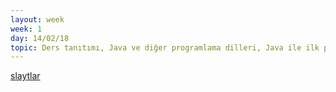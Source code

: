 ```yaml
---
layout: week
week: 1
day: 14/02/18
topic: Ders tanıtımı, Java ve diğer programlama dilleri, Java ile ilk program
---
```

[slaytlar](../files/bbs515-oop/BBS515-Ders1.pdf)
